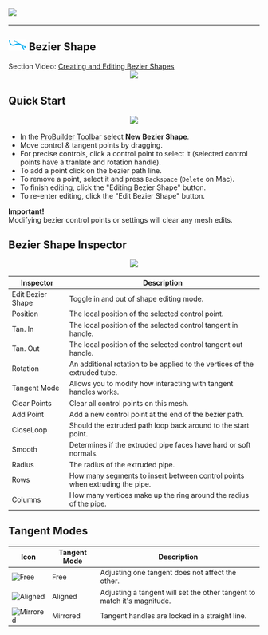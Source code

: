 <div class="site"><a href="https://youtu.be/Ta3HkV_qHTc"><img src="../../images/VidLink_GettingStarted_Slim.png"></a></div>

---

## ![Bezier Shape Icon](../images/icons/NewBezierSpline.png "Bezier Shape Icon") Bezier Shape

<div class="video-link">
Section Video: <a href="https://youtu.be/WIyPObt3lro">Creating and Editing Bezier Shapes</a>
</div>

<div style="text-align:center">
<img src="../../images/BezierShape_HeaderImage.png">
</div>

## Quick Start

<div style="text-align:center">
<img src="../../images/Experimental_BezierShapeMenu.png">
</div>

- In the [ProBuilder Toolbar](../toolbar/overview-toolbar.md) select **New Bezier Shape**.
- Move control & tangent points by dragging.
- For precise controls, click a control point to select it (selected control points have a tranlate and rotation handle).
- To add a point click on the bezier path line.
- To remove a point, select it and press `Backspace` (`Delete` on Mac).
- To finish editing, click the "Editing Bezier Shape" button.
- To re-enter editing, click the "Edit Bezier Shape" button.

<div class="alert-box warning">
<b>Important!</b><br />
Modifying bezier control points or settings will clear any mesh edits.
</div>

## Bezier Shape Inspector

<div style="text-align:center">
<img src="../../images/Experimental_BezierInspector.png">
</div>

| Inspector | Description |
|-|-|
| Edit Bezier Shape | Toggle in and out of shape editing mode. |
| Position | The local position of the selected control point. |
| Tan. In | The local position of the selected control tangent in handle. |
| Tan. Out | The local position of the selected control tangent out handle. |
| Rotation | An additional rotation to be applied to the vertices of the extruded tube. |
| Tangent Mode | Allows you to modify how interacting with tangent handles works. |
| Clear Points | Clear all control points on this mesh. |
| Add Point | Add a new control point at the end of the bezier path. |
| CloseLoop | Should the extruded path loop back around to the start point. |
| Smooth | Determines if the extruded pipe faces have hard or soft normals. |
| Radius | The radius of the extruded pipe. |
| Rows | How many segments to insert between control points when extruding the pipe. |
| Columns | How many vertices make up the ring around the radius of the pipe. |

## Tangent Modes

| Icon | Tangent Mode | Description |
|-|-|-|
| ![Free](../../images/Bezier_Free.png) | Free | Adjusting one tangent does not affect the other. |
| ![Aligned](../../images/Bezier_Aligned.png) | Aligned | Adjusting a tangent will set the other tangent to match it's magnitude. |
| ![Mirrored](../../images/Bezier_Mirrored.png) | Mirrored| Tangent handles are locked in a straight line. |
